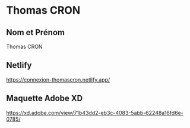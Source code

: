 # Thomas CRON
## Nom et Prénom
Thomas CRON
## Netlify
https://connexion-thomascron.netlify.app/
## Maquette Adobe XD
https://xd.adobe.com/view/71b43dd2-eb3c-4083-5abb-62248a16fd6e-0785/
